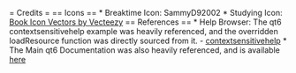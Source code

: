 = Credits =
== Icons ==
	* Breaktime Icon: SammyD92002
	* Studying Icon: [Book Icon Vectors by Vecteezy](https://www.vecteezy.com/free-vector/book-icon)
== References ==
	* Help Browser: The qt6 contextsensitivehelp example was heavily referenced, and the overridden loadResource function was directly sourced from it.
		- [contextsensitivehelp](https://code.qt.io/cgit/qt/qttools.git/tree/examples/help/contextsensitivehelp?h=6.7)
	* The Main qt6 Documentation was also heavily referenced, and is available [here](https://doc.qt.io/qt-6/)
